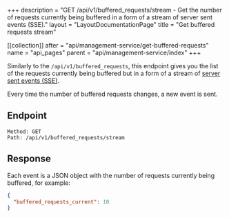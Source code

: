 +++
description = "GET /api/v1/buffered_requests/stream - Get the number of requests currently being buffered in a form of a stream of server sent events (SSE)."
layout = "LayoutDocumentationPage"
title = "Get buffered requests stream"

[[collection]]
after = "api/management-service/get-buffered-requests"
name = "api_pages"
parent = "api/management-service/index"
+++

Similarly to the `/api/v1/buffered_requests`, this endpoint gives you the list of the requests currently being buffered but in a form of a stream of [server sent events (SSE)](https://developer.mozilla.org/en-US/docs/Web/API/Server-sent_events/Using_server-sent_events). 

Every time the number of buffered requests changes, a new event is sent.

## Endpoint

```
Method: GET
Path: /api/v1/buffered_requests/stream
```

## Response

Each event is a JSON object with the number of requests currently being buffered, for example:

```JSON
{
  "buffered_requests_current": 10
}
```
